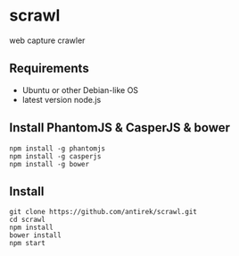 scrawl
======
web capture crawler

Requirements
------------

- Ubuntu or other Debian-like OS
- latest version node.js


Install PhantomJS & CasperJS & bower
------------------------------------

    npm install -g phantomjs
    npm install -g casperjs
    npm install -g bower


Install
-------

    git clone https://github.com/antirek/scrawl.git
    cd scrawl
    npm install
    bower install
    npm start



